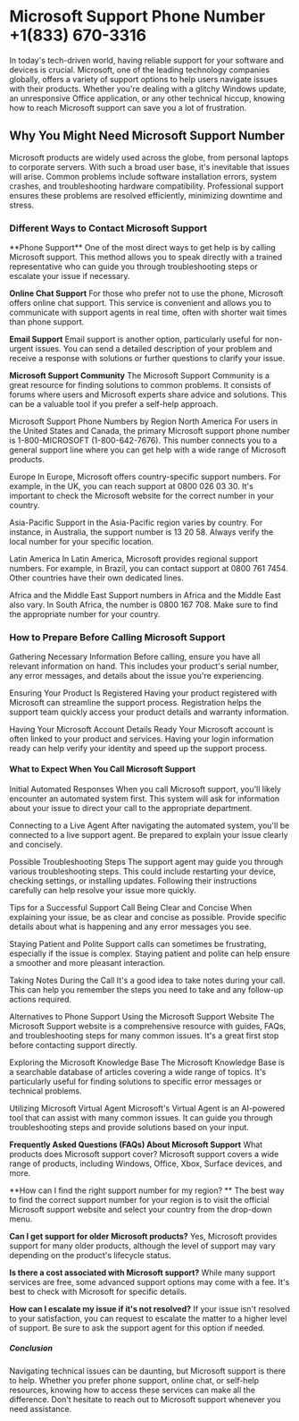 <h1> Microsoft Support Phone Number +1(833) 670-3316 </h1> 


In today's tech-driven world, having reliable support for your software and devices is crucial. Microsoft, one of the leading technology companies globally, offers a variety of support options to help users navigate issues with their products. Whether you're dealing with a glitchy Windows update, an unresponsive Office application, or any other technical hiccup, knowing how to reach Microsoft support can save you a lot of frustration.

<h2>Why You Might Need Microsoft Support Number</h2>
Microsoft products are widely used across the globe, from personal laptops to corporate servers. With such a broad user base, it's inevitable that issues will arise. Common problems include software installation errors, system crashes, and troubleshooting hardware compatibility. Professional support ensures these problems are resolved efficiently, minimizing downtime and stress.

<h3>Different Ways to Contact Microsoft Support</h3>
**Phone Support**
One of the most direct ways to get help is by calling Microsoft support. This method allows you to speak directly with a trained representative who can guide you through troubleshooting steps or escalate your issue if necessary.

**Online Chat Support**
For those who prefer not to use the phone, Microsoft offers online chat support. This service is convenient and allows you to communicate with support agents in real time, often with shorter wait times than phone support.

**Email Support**
Email support is another option, particularly useful for non-urgent issues. You can send a detailed description of your problem and receive a response with solutions or further questions to clarify your issue.

**Microsoft Support Community**
The Microsoft Support Community is a great resource for finding solutions to common problems. It consists of forums where users and Microsoft experts share advice and solutions. This can be a valuable tool if you prefer a self-help approach.

Microsoft Support Phone Numbers by Region
North America
For users in the United States and Canada, the primary Microsoft support phone number is 1-800-MICROSOFT (1-800-642-7676). This number connects you to a general support line where you can get help with a wide range of Microsoft products.

Europe
In Europe, Microsoft offers country-specific support numbers. For example, in the UK, you can reach support at 0800 026 03 30. It's important to check the Microsoft website for the correct number in your country.

Asia-Pacific
Support in the Asia-Pacific region varies by country. For instance, in Australia, the support number is 13 20 58. Always verify the local number for your specific location.

Latin America
In Latin America, Microsoft provides regional support numbers. For example, in Brazil, you can contact support at 0800 761 7454. Other countries have their own dedicated lines.

Africa and the Middle East
Support numbers in Africa and the Middle East also vary. In South Africa, the number is 0800 167 708. Make sure to find the appropriate number for your country.

<h3>How to Prepare Before Calling Microsoft Support</h3>
Gathering Necessary Information
Before calling, ensure you have all relevant information on hand. This includes your product's serial number, any error messages, and details about the issue you're experiencing.

Ensuring Your Product Is Registered
Having your product registered with Microsoft can streamline the support process. Registration helps the support team quickly access your product details and warranty information.

Having Your Microsoft Account Details Ready
Your Microsoft account is often linked to your product and services. Having your login information ready can help verify your identity and speed up the support process.

<h4>What to Expect When You Call Microsoft Support</h4>
Initial Automated Responses
When you call Microsoft support, you'll likely encounter an automated system first. This system will ask for information about your issue to direct your call to the appropriate department.

Connecting to a Live Agent
After navigating the automated system, you'll be connected to a live support agent. Be prepared to explain your issue clearly and concisely.

Possible Troubleshooting Steps
The support agent may guide you through various troubleshooting steps. This could include restarting your device, checking settings, or installing updates. Following their instructions carefully can help resolve your issue more quickly.

Tips for a Successful Support Call
Being Clear and Concise
When explaining your issue, be as clear and concise as possible. Provide specific details about what is happening and any error messages you see.

Staying Patient and Polite
Support calls can sometimes be frustrating, especially if the issue is complex. Staying patient and polite can help ensure a smoother and more pleasant interaction.

Taking Notes During the Call
It's a good idea to take notes during your call. This can help you remember the steps you need to take and any follow-up actions required.

Alternatives to Phone Support
Using the Microsoft Support Website
The Microsoft Support website is a comprehensive resource with guides, FAQs, and troubleshooting steps for many common issues. It's a great first stop before contacting support directly.

Exploring the Microsoft Knowledge Base
The Microsoft Knowledge Base is a searchable database of articles covering a wide range of topics. It's particularly useful for finding solutions to specific error messages or technical problems.

Utilizing Microsoft Virtual Agent
Microsoft's Virtual Agent is an AI-powered tool that can assist with many common issues. It can guide you through troubleshooting steps and provide solutions based on your input.

**Frequently Asked Questions (FAQs) About Microsoft Support**
What products does Microsoft support cover?
Microsoft support covers a wide range of products, including Windows, Office, Xbox, Surface devices, and more.

**How can I find the right support number for my region? **
The best way to find the correct support number for your region is to visit the official Microsoft support website and select your country from the drop-down menu.

**Can I get support for older Microsoft products?**
Yes, Microsoft provides support for many older products, although the level of support may vary depending on the product's lifecycle status.

**Is there a cost associated with Microsoft support?**
While many support services are free, some advanced support options may come with a fee. It's best to check with Microsoft for specific details.

**How can I escalate my issue if it's not resolved?**
If your issue isn't resolved to your satisfaction, you can request to escalate the matter to a higher level of support. Be sure to ask the support agent for this option if needed.

<h5>Conclusion</h5>
Navigating technical issues can be daunting, but Microsoft support is there to help. Whether you prefer phone support, online chat, or self-help resources, knowing how to access these services can make all the difference. Don't hesitate to reach out to Microsoft support whenever you need assistance.
